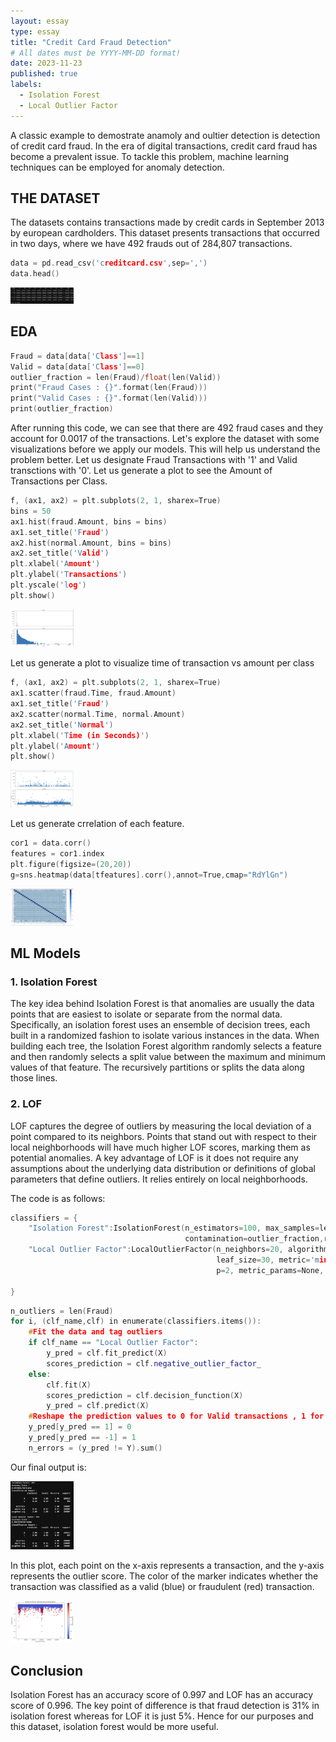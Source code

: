 ```yaml
---
layout: essay
type: essay
title: "Credit Card Fraud Detection"
# All dates must be YYYY-MM-DD format!
date: 2023-11-23
published: true
labels:
  - Isolation Forest
  - Local Outlier Factor
---
```


A classic example to demostrate anamoly and oultier detection is detection of credit card fraud. In the era of digital transactions, credit card fraud has become a prevalent issue. To tackle this problem, machine learning techniques can be employed for anomaly detection.

## THE DATASET

The datasets contains transactions made by credit cards in September 2013 by european cardholders. This dataset presents transactions that occurred in two days, where we have 492 frauds out of 284,807 transactions.  

```cpp
data = pd.read_csv('creditcard.csv',sep=',')
data.head()
```
<img class="img-fluid" src="../img/outlier/otl_dataset.png" width= "20%" >

## EDA
```cpp
Fraud = data[data['Class']==1]
Valid = data[data['Class']==0]
outlier_fraction = len(Fraud)/float(len(Valid))
print("Fraud Cases : {}".format(len(Fraud)))
print("Valid Cases : {}".format(len(Valid)))
print(outlier_fraction)
```
After running this code, we can see that there are 492 fraud cases and they account for 0.0017 of the transactions.
Let's explore the dataset with some visualizations before we apply our models. This will help us understand the problem better. Let us designate Fraud Transactions with '1' and Valid transctions with '0'.
Let us generate a plot to see the Amount of Transactions per Class.
```cpp
f, (ax1, ax2) = plt.subplots(2, 1, sharex=True)
bins = 50
ax1.hist(fraud.Amount, bins = bins)
ax1.set_title('Fraud')
ax2.hist(normal.Amount, bins = bins)
ax2.set_title('Valid')
plt.xlabel('Amount')
plt.ylabel('Transactions')
plt.yscale('log')
plt.show()
```
<img class="img-fluid" src="../img/outlier/otl_plot1.png" width= "20%" >

Let us generate a plot to visualize time of transaction vs amount per class
```cpp
f, (ax1, ax2) = plt.subplots(2, 1, sharex=True)
ax1.scatter(fraud.Time, fraud.Amount)
ax1.set_title('Fraud')
ax2.scatter(normal.Time, normal.Amount)
ax2.set_title('Normal')
plt.xlabel('Time (in Seconds)')
plt.ylabel('Amount')
plt.show()
```
<img class="img-fluid" src="../img/outlier/otl_plot2.png" width= "20%" >

Let us generate crrelation of each feature.
```cpp
cor1 = data.corr()
features = cor1.index
plt.figure(figsize=(20,20))
g=sns.heatmap(data[tfeatures].corr(),annot=True,cmap="RdYlGn")
```
<img class="img-fluid" src="../img/outlier/otl_heatmap.png" width= "20%" >

## ML Models
### 1. Isolation Forest
The key idea behind Isolation Forest is that anomalies are usually the data points that are easiest to isolate or separate from the normal data. Specifically, an isolation forest uses an ensemble of decision trees, each built in a randomized fashion to isolate various instances in the data. When building each tree, the Isolation Forest algorithm randomly selects a feature and then randomly selects a split value between the maximum and minimum values of that feature. The recursively partitions or splits the data along those lines. 

### 2. LOF
LOF captures the degree of outliers by measuring the local deviation of a point compared to its neighbors. Points that stand out with respect to their local neighborhoods will have much higher LOF scores, marking them as potential anomalies. A key advantage of LOF is it does not require any assumptions about the underlying data distribution or definitions of global parameters that define outliers. It relies entirely on local neighborhoods.

The code is as follows:
```cpp
classifiers = {
    "Isolation Forest":IsolationForest(n_estimators=100, max_samples=len(X), 
                                       contamination=outlier_fraction,random_state=state, verbose=0),
    "Local Outlier Factor":LocalOutlierFactor(n_neighbors=20, algorithm='auto', 
                                              leaf_size=30, metric='minkowski',
                                              p=2, metric_params=None, contamination=outlier_fraction)
   
}
```
```cpp
n_outliers = len(Fraud)
for i, (clf_name,clf) in enumerate(classifiers.items()):
    #Fit the data and tag outliers
    if clf_name == "Local Outlier Factor":
        y_pred = clf.fit_predict(X)
        scores_prediction = clf.negative_outlier_factor_
    else:    
        clf.fit(X)
        scores_prediction = clf.decision_function(X)
        y_pred = clf.predict(X)
    #Reshape the prediction values to 0 for Valid transactions , 1 for Fraud transactions
    y_pred[y_pred == 1] = 0
    y_pred[y_pred == -1] = 1
    n_errors = (y_pred != Y).sum()
```
Our final output is:

<img class="img-fluid" src="../img/outlier/otl_output.png" width= "20%" >

In this plot, each point on the x-axis represents a transaction, and the y-axis represents the outlier score. The color of the marker indicates whether the transaction was classified as a valid (blue) or fraudulent (red) transaction. 

<img class="img-fluid" src="../img/outlier/otl_final.png" width= "20%" >

## Conclusion 
Isolation Forest has an accuracy score of 0.997 and LOF has an accuracy score of 0.996. The key point of difference is that fraud detection is 31% in isolation forest whereas for LOF it is just 5%. Hence for our purposes and this dataset, isolation forest would be more useful.
